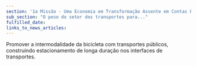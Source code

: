 ```yaml
---
section: '1a Missão - Uma Economia em Transformação Assente em Contas Equilibradas'
sub_section: "O peso do setor dos transportes para..."
fulfilled_date:
links_to_news_articles:
---
```


Promover a intermodalidade da bicicleta com transportes públicos, construindo estacionamento de longa duração nos interfaces de transportes.